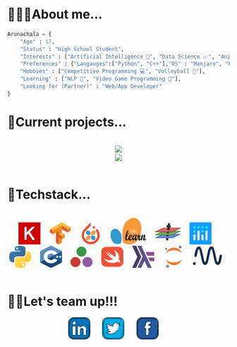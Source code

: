 # **👨🏻‍🎓About me...**
    
```python
Arunachala = { 
    "Age" : 17,
    "Status" : "High School Student",
    "Interests" : ["Artificial Intelligence 🧠", "Data Science 📈", "Anime 📺"],
    "Preferences" : {"Langauges":["Python", "C++"],"OS" : "Manjaro", "Editor" : "VSCode"}
    "Hobbies" : ["Competitive Programming 💻", "Volleyball 🏐"],
    "Learning" : ["NLP 📜", "Video Game Programming 👾"],
    "Looking for (Partner)" : "Web/App Developer"
}    
``` 
</div>


# **💾Current projects...**
<br>
<div align = "center">
<a href = "https://github.com/Majimearun/artificial-bi">
<img src='https://img.shields.io/static/v1?label=ai&message=artificial%20Data%20scientist&color=999999&style=for-the-badge&logo=python&logoColor=white' />
</a>
<br>
<a href = "https://github.com/Majimearun/covid-19-data-science-project">
<img src='https://img.shields.io/static/v1?label=Data%20Science&message=COVID-19%20analysis&color=999999&style=for-the-badge&logo=python&logoColor=white' />
</a>
<br>    
<br>
</div>

# **🔧Techstack...**
<br>
<div align = "center">
<a href='https://keras.io/' target="blank"><img   src="svgs/keras.svg" alt="" height = 50 width = 50/></a>&nbsp&nbsp&nbsp&nbsp
<a href='https://www.tensorflow.org/' target="blank"><img   src="svgs/tf.svg" alt="" height = 50 width = 50 /></a>&nbsp&nbsp&nbsp&nbsp
<a href='https://skorch.readthedocs.io/en/stable/' target="blank"><img   src="svgs/skorch.png" alt="" height = 50 width = 50/></a>&nbsp&nbsp&nbsp&nbsp
<a href='https://scikit-learn.org/' target="blank"><img   src="svgs/sklearn.svg" alt="" height = 60 width = 80/></a>&nbsp&nbsp&nbsp&nbsp
<a href='https://fluxml.ai/' target="blank"><img   src="svgs/flux.png" alt="" height = 60 width = 60/></a>&nbsp&nbsp&nbsp&nbsp
<a href='https://plotly.com/' target="blank"><img   src="svgs/plotly.svg" alt="" height = 50 width = 50 /></a>&nbsp&nbsp&nbsp&nbsp
<a href='https://www.python.org/' target="blank"><img   src="svgs/python.svg" alt="" height = 50 width = 50/></a>&nbsp&nbsp&nbsp&nbsp
<a href='https://www.cplusplus.com/' target="blank"><img   src="svgs/cplusplus.svg" alt="" height = 50 width = 50/></a>&nbsp&nbsp&nbsp&nbsp
<a href='https://julialang.org/' target="blank"><img   src="svgs/julia.svg" alt="" height = 50 width = 50/></a>&nbsp&nbsp&nbsp&nbsp
<a href='https://swift.org/' target="blank"><img   src="svgs/swift.svg" alt="" height = 50 width = 50/></a>&nbsp&nbsp&nbsp&nbsp
<a href='https://www.haskell.org/' target="blank"><img   src="svgs/haskell.svg" alt="" height = 50 width = 50/></a>&nbsp&nbsp&nbsp&nbsp
<a href='https://jupyter.org/' target="blank"><img   src="svgs/jupyter.svg" alt="" height = 50 width = 50/></a>&nbsp
<a href='https://neptune.ai/' target="blank"><img   src="svgs/neptune.png" alt="" height = 50 width = 90/></a>


</div>
<br>


# **🤝🏻Let's team up!!!**

<p align = "center"> 
    <a href="https://www.linkedin.com/in/arunachala-a-m-9029771b4/" alt="Linkedin"><img src="svgs/linkedin.svg" height = 50 ></a>&nbsp&nbsp&nbsp&nbsp&nbsp&nbsp
    <a href="https://twitter.com/MajimeArun" alt="twitter"><img src="svgs/twitter.svg" height = 50 ></a>&nbsp&nbsp&nbsp&nbsp&nbsp&nbsp
    <a href="https://www.facebook.com/arunachala.amudamurugan.1/" alt="twitter"><img src="svgs/facebook.svg" height = 50 ></a>&nbsp&nbsp&nbsp&nbsp&nbsp&nbsp
    
</p>
